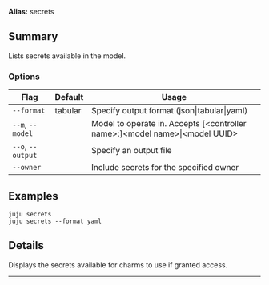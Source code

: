 **Alias:** secrets

## Summary
Lists secrets available in the model.

### Options
| Flag | Default | Usage |
| --- | --- | --- |
| `--format` | tabular | Specify output format (json&#x7c;tabular&#x7c;yaml) |
| `--m`, `--model` |  | Model to operate in. Accepts [&lt;controller name&gt;:]&lt;model name&gt;&#x7c;&lt;model UUID&gt; |
| `--o`, `--output` |  | Specify an output file |
| `--owner` |  | Include secrets for the specified owner |

## Examples

    juju secrets
    juju secrets --format yaml


## Details

Displays the secrets available for charms to use if granted access.


---

